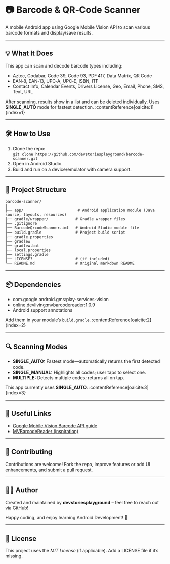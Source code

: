 <!DOCTYPE html>
<html lang="en">
<head>
  <meta charset="UTF-8">
</head>
<body>
  <h1>📷 Barcode & QR‑Code Scanner</h1>
  <p>A mobile Android app using Google Mobile Vision API to scan various barcode formats and display/save results.</p>

  <hr>

  <h2>💡 What It Does</h2>
  <p>This app can scan and decode barcode types including:</p>
  <ul>
    <li>Aztec, Codabar, Code 39, Code 93, PDF 417, Data Matrix, QR Code</li>
    <li>EAN‑8, EAN‑13, UPC‑A, UPC‑E, ISBN, ITF</li>
    <li>Contact Info, Calendar Events, Drivers License, Geo, Email, Phone, SMS, Text, URL</li>
  </ul>
  <p>After scanning, results show in a list and can be deleted individually. Uses <strong>SINGLE_AUTO</strong> mode for fastest detection. :contentReference[oaicite:1]{index=1}</p>

  <hr>

  <h2>🛠️ How to Use</h2>
  <ol>
    <li>Clone the repo:<br><code>git clone https://github.com/devstoriesplayground/barcode-scanner.git</code></li>
    <li>Open in Android Studio.</li>
    <li>Build and run on a device/emulator with camera support.</li>
  </ol>

  <hr>

  <h2>📂 Project Structure</h2>
  <pre><code>barcode-scanner/
│
├── app/                        # Android application module (Java source, layouts, resources)
├── gradle/wrapper/            # Gradle wrapper files
├── .gitignore
├── BarcodeQrcodeScanner.iml   # Android Studio module file
├── build.gradle               # Project build script
├── gradle.properties
├── gradlew
├── gradlew.bat
├── local.properties
├── settings.gradle
├── LICENSE?                   # (if included)
└── README.md                  # Original markdown README
</code></pre>

  <hr>

  <h2>📦 Dependencies</h2>
  <ul>
    <li>com.google.android.gms:play-services-vision</li>
    <li>online.devliving:mvbarcodereader:1.0.9</li>
    <li>Android support annotations</li>
  </ul>
  <p>Add them in your module’s <code>build.gradle</code>. :contentReference[oaicite:2]{index=2}</p>

  <hr>

  <h2>🔍 Scanning Modes</h2>
  <ul>
    <li><strong>SINGLE_AUTO:</strong> Fastest mode—automatically returns the first detected code.</li>
    <li><strong>SINGLE_MANUAL:</strong> Highlights all codes; user taps to select one.</li>
    <li><strong>MULTIPLE:</strong> Detects multiple codes; returns all on tap.</li>
  </ul>
  <p>This app currently uses <strong>SINGLE_AUTO</strong>. :contentReference[oaicite:3]{index=3}</p>

  <hr>

  <h2>🔗 Useful Links</h2>
  <ul>
    <li><a href="https://developers.google.com/vision/android/barcodes-overview" target="_blank">Google Mobile Vision Barcode API guide</a></li>
    <li><a href="https://github.com/Credntia/MVBarcodeReader" target="_blank">MVBarcodeReader (inspiration)</a></li>
  </ul>

  <hr>

  <h2>🙌 Contributing</h2>
  <p>Contributions are welcome! Fork the repo, improve features or add UI enhancements, and submit a pull request.</p>

  <hr>

  <h2>🧑‍💻 Author</h2>
  <p>Created and maintained by <strong>devstoriesplayground</strong> – feel free to reach out via GitHub!</p>

  <p>Happy coding, and enjoy learning Android Development! 🚀</p>

  <hr>

  <h2>📜 License</h2>
  <p>This project uses the <em>MIT License</em> (if applicable). Add a LICENSE file if it’s missing.</p>
</body>
</html>
